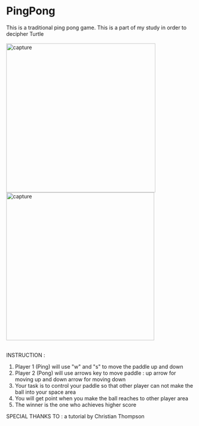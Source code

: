 # PingPong
This is a traditional ping pong game. This is a part of my study in order to decipher Turtle<br><br>
<img width="399" alt="capture" src="https://user-images.githubusercontent.com/26543302/46917256-9469b100-cfcd-11e8-8229-da69420db55d.PNG">
<img width="396" alt="capture" src="https://user-images.githubusercontent.com/26543302/46917409-92a0ed00-cfcf-11e8-8679-a54a54317123.PNG">
<br><br>

INSTRUCTION :
1. Player 1 (Ping) will use "w" and "s" to move the paddle up and down
2. Player 2 (Pong) will use arrows key to move paddle : up arrow for moving up and down arrow for moving down
3. Your task is to control your paddle so that other player can not make the ball into your space area
4. You will get point when you make the ball reaches to other player area
5. The winner is the one who achieves higher score

SPECIAL THANKS TO : a tutorial by Christian Thompson
